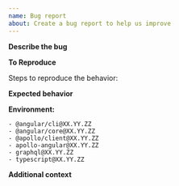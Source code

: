 ```yaml
---
name: Bug report
about: Create a bug report to help us improve
---
```


**Describe the bug**

<!-- A clear and concise description of what the bug is. -->

**To Reproduce**

Steps to reproduce the behavior:

**Expected behavior**

<!-- A clear and concise description of what you expected to happen. -->

**Environment:**

<!--
Plase run

  npm list --depth 0 "@apollo/client" "apollo-angular" "graphql" "@angular/core" "@angular/cli" "typescript"

to gather the related package versions
-->

```
- @angular/cli@XX.YY.ZZ
- @angular/core@XX.YY.ZZ
- @apollo/client@XX.YY.ZZ
- apollo-angular@XX.YY.ZZ
- graphql@XX.YY.ZZ
- typescript@XX.YY.ZZ
```

**Additional context**

<!-- Add any other context about the problem here. -->

